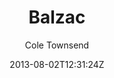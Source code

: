 ---
title: "Balzac"
github: https://github.com/coletownsend/balzac-for-jekyll
demo: https://gtat.me/
author: Cole Townsend
ssg:
  - Jekyll
cms:
  - No Cms
date: 2013-08-02T12:31:24Z
github_branch: master
description: "Your favorite AnchorCMS theme, now for Jekyll!"
stale: true
---